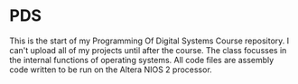 PDS
===

This is the start of my Programming Of Digital Systems Course repository.   I can't upload all of my projects until after the course.  The class focusses in the internal functions of operating systems.  All code files are assembly code written to be run on the Altera NIOS 2 processor.
